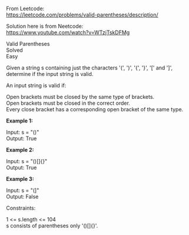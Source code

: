 From Leetcode:  
https://leetcode.com/problems/valid-parentheses/description/  

Solution here is from Neetcode:  
https://www.youtube.com/watch?v=WTzjTskDFMg  

Valid Parentheses  
Solved  
Easy  

Given a string s containing just the characters '(', ')', '{', '}', '[' and ']',  
determine if the input string is valid.  

An input string is valid if:  

Open brackets must be closed by the same type of brackets.  
Open brackets must be closed in the correct order.  
Every close bracket has a corresponding open bracket of the same type.  
 

**Example 1:**  

Input: s = "()"  
Output: True  

**Example 2:**  

Input: s = "()[]{}"  
Output: True  

**Example 3:**  

Input: s = "(]"  
Output: False  
 

Constraints:  

1 <= s.length <= 104  
s consists of parentheses only '()[]{}'.  
